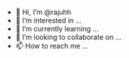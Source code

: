 - 👋 Hi, I’m @rajuhh
- 👀 I’m interested in ...
- 🌱 I’m currently learning ...
- 💞️ I’m looking to collaborate on ...
- 📫 How to reach me ...

<!---
rajuhh/rajuhh is a ✨ special ✨ repository because its `README.md` (this file) appears on your GitHub profile.
You can click the Preview link to take a look at your changes.
--->

